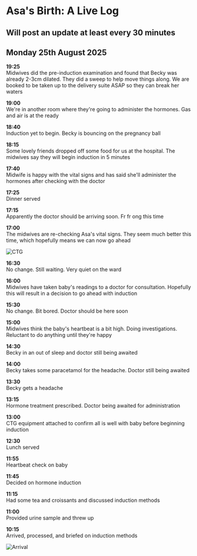 # Asa's Birth: A Live Log

## Will post an update at least every 30 minutes

## Monday 25th August 2025

**19:25**  
Midwives did the pre-induction examination and found that Becky was already 2-3cm dilated. They did a sweep to help move things along. We are booked to be taken up to the delivery suite ASAP so they can break her waters

**19:00**  
We're in another room where they're going to administer the hormones. Gas and air is at the ready

**18:40**  
Induction yet to begin. Becky is bouncing on the pregnancy ball

**18:15**  
Some lovely friends dropped off some food for us at the hospital. The midwives say they will begin induction in 5 minutes

**17:40**  
Midwife is happy with the vital signs and has said she'll administer the hormones after checking with the doctor

**17:25**  
Dinner served

**17:15**  
Apparently the doctor should be arriving soon. Fr fr ong this time

**17:00**  
The midwives are re-checking Asa's vital signs. They seem much better this time, which hopefully means we can now go ahead

![CTG](IMG_3465.HEIC)

**16:30**  
No change. Still waiting. Very quiet on the ward

**16:00**  
Midwives have taken baby's readings to a doctor for consultation. Hopefully this will result in a decision to go ahead with induction

**15:30**  
No change. Bit bored. Doctor should be here soon

**15:00**  
Midwives think the baby's heartbeat is a bit high. Doing investigations. Reluctant to do anything until they're happy

**14:30**  
Becky in an out of sleep and doctor still being awaited  

**14:00**  
Becky takes some paracetamol for the headache. Doctor still being awaited  

**13:30**  
Becky gets a headache  

**13:15**  
Hormone treatment prescribed. Doctor being awaited for administration  

**13:00**  
CTG equipment attached to confirm all is well with baby before beginning induction  

**12:30**  
Lunch served  

**11:55**  
Heartbeat check on baby  

**11:45**  
Decided on hormone induction  

**11:15**  
Had some tea and croissants and discussed induction methods  

**11:00**  
Provided urine sample and threw up  

**10:15**  
Arrived, processed, and briefed on induction methods  

![Arrival](IMG_3443.HEIC)